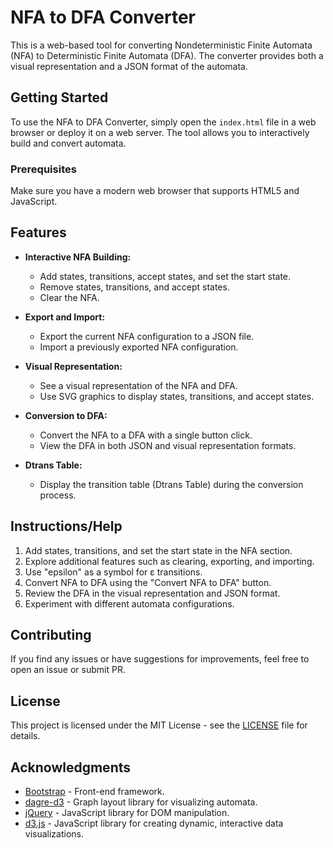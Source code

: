 # NFA to DFA Converter

This is a web-based tool for converting Nondeterministic Finite Automata (NFA) to Deterministic Finite Automata (DFA). The converter provides both a visual representation and a JSON format of the automata.

## Getting Started

To use the NFA to DFA Converter, simply open the `index.html` file in a web browser or deploy it on a web server. The tool allows you to interactively build and convert automata.

### Prerequisites

Make sure you have a modern web browser that supports HTML5 and JavaScript.

## Features

- **Interactive NFA Building:**
  - Add states, transitions, accept states, and set the start state.
  - Remove states, transitions, and accept states.
  - Clear the NFA.

- **Export and Import:**
  - Export the current NFA configuration to a JSON file.
  - Import a previously exported NFA configuration.

- **Visual Representation:**
  - See a visual representation of the NFA and DFA.
  - Use SVG graphics to display states, transitions, and accept states.

- **Conversion to DFA:**
  - Convert the NFA to a DFA with a single button click.
  - View the DFA in both JSON and visual representation formats.

- **Dtrans Table:**
  - Display the transition table (Dtrans Table) during the conversion process.

## Instructions/Help

1. Add states, transitions, and set the start state in the NFA section.
2. Explore additional features such as clearing, exporting, and importing.
3. Use "epsilon" as a symbol for ε transitions.
4. Convert NFA to DFA using the "Convert NFA to DFA" button.
5. Review the DFA in the visual representation and JSON format.
6. Experiment with different automata configurations.

## Contributing

If you find any issues or have suggestions for improvements, feel free to open an issue or submit PR.

## License

This project is licensed under the MIT License - see the [LICENSE](LICENSE) file for details.

## Acknowledgments

- [Bootstrap](https://getbootstrap.com/) - Front-end framework.
- [dagre-d3](https://github.com/dagrejs/dagre-d3) - Graph layout library for visualizing automata.
- [jQuery](https://jquery.com/) - JavaScript library for DOM manipulation.
- [d3.js](https://d3js.org/) - JavaScript library for creating dynamic, interactive data visualizations.

